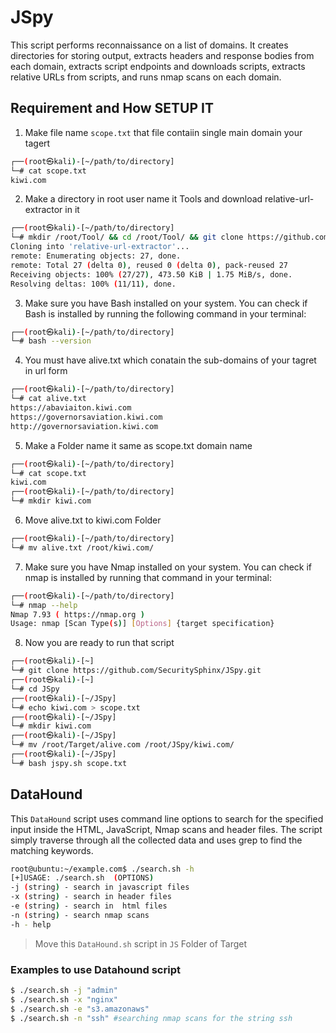 # JSpy
This script performs reconnaissance on a list of domains. It creates directories for storing output, extracts headers and response bodies from each domain, extracts script endpoints and downloads scripts, extracts relative URLs from scripts, and runs nmap scans on each domain.

## Requirement and How SETUP IT 
1. Make file name `scope.txt` that file contaiin single main domain your tagert
```bash 
┌──(root㉿kali)-[~/path/to/directory]
└─# cat scope.txt
kiwi.com
````
2. Make a directory in root user name it Tools and download relative-url-extractor in it 
 ```bash 
┌──(root㉿kali)-[~/path/to/directory]
└─# mkdir /root/Tool/ && cd /root/Tool/ && git clone https://github.com/jobertabma/relative-url-extractor.git
Cloning into 'relative-url-extractor'...
remote: Enumerating objects: 27, done.
remote: Total 27 (delta 0), reused 0 (delta 0), pack-reused 27
Receiving objects: 100% (27/27), 473.50 KiB | 1.75 MiB/s, done.
Resolving deltas: 100% (11/11), done.
````
3. Make sure you have Bash installed on your system. You can check if Bash is installed by running the following command in your terminal:
```bash 
┌──(root㉿kali)-[~/path/to/directory]
└─# bash --version
````
4. You must have alive.txt which conatain the sub-domains of your tagret in url form 
````bash
┌──(root㉿kali)-[~/path/to/directory]
└─# cat alive.txt 
https://abaviaiton.kiwi.com
https://governorsaviation.kiwi.com
http://governorsaviation.kiwi.com
````
5. Make a Folder name it same as scope.txt domain name
````bash
┌──(root㉿kali)-[~/path/to/directory]
└─# cat scope.txt
kiwi.com
┌──(root㉿kali)-[~/path/to/directory]
└─# mkdir kiwi.com
````
6. Move alive.txt to kiwi.com Folder
````bash
┌──(root㉿kali)-[~/path/to/directory]
└─# mv alive.txt /root/kiwi.com/
````
7.  Make sure you have Nmap installed on your system. You can check if nmap is installed by running that command in your terminal:
````bash
┌──(root㉿kali)-[~/path/to/directory]
└─# nmap --help
Nmap 7.93 ( https://nmap.org )
Usage: nmap [Scan Type(s)] [Options] {target specification}
````
8. Now you are ready to run that script 
````bash
┌──(root㉿kali)-[~]
└─# git clone https://github.com/SecuritySphinx/JSpy.git
┌──(root㉿kali)-[~]
└─# cd JSpy
┌──(root㉿kali)-[~/JSpy]
└─# echo kiwi.com > scope.txt
┌──(root㉿kali)-[~/JSpy]
└─# mkdir kiwi.com
┌──(root㉿kali)-[~/JSpy]
└─# mv /root/Target/alive.com /root/JSpy/kiwi.com/
┌──(root㉿kali)-[~/JSpy]
└─# bash jspy.sh scope.txt
````

## DataHound
This `DataHound` script uses command line options to search for the specified input inside the HTML, JavaScript, Nmap scans and header files. The script simply traverse through all the collected data and uses grep to find the matching keywords. 
````bash
root@ubuntu:~/example.com$ ./search.sh -h
[+]USAGE: ./search.sh  (OPTIONS)
-j (string) - search in javascript files
-x (string) - search in header files
-e (string) - search in  html files
-n (string) - search nmap scans
-h - help
````
> Move this `DataHound.sh` script in `JS` Folder of Target

### Examples to use  Datahound script
````bash
$ ./search.sh -j "admin"
$ ./search.sh -x "nginx"
$ ./search.sh -e "s3.amazonaws"
$ ./search.sh -n "ssh" #searching nmap scans for the string ssh
````



